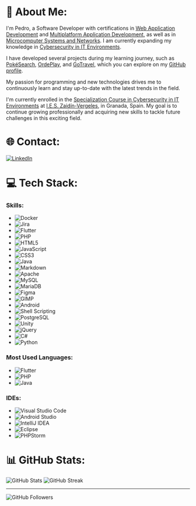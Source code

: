 # 💫 About Me:

I'm Pedro, a Software Developer with certifications in [Web Application Development](#) and [Multiplatform Application Development](#), as well as in [Microcomputer Systems and Networks](#). I am currently expanding my knowledge in [Cybersecurity in IT Environments](#).

I have developed several projects during my learning journey, such as [PokéSearch](#), [OrdePlay](#), and [GoTravel](#), which you can explore on my [GitHub profile](https://github.com/Pedrogf03).

My passion for programming and new technologies drives me to continuously learn and stay up-to-date with the latest trends in the field.

I'm currently enrolled in the [Specialization Course in Cybersecurity in IT Environments](#) at [I.E.S. Zaidín-Vergeles](https://www.juntadeandalucia.es/educacion/portals/web/ies-zaidin-vergeles), in Granada, Spain. My goal is to continue growing professionally and acquiring new skills to tackle future challenges in this exciting field.

# 🌐 Contact:

[![LinkedIn](https://img.shields.io/badge/linkedin-%230077B5.svg?style=for-the-badge&logo=linkedin&logoColor=white)](https://www.linkedin.com/in/pedro-gonzalez-fernandez-71693b2ba)

# 💻 Tech Stack:

### Skills:

- ![Docker](https://img.shields.io/badge/docker-%230db7ed.svg?style=for-the-badge&logo=docker&logoColor=white)
- ![Jira](https://img.shields.io/badge/jira-%230A0FFF.svg?style=for-the-badge&logo=jira&logoColor=white)
- ![Flutter](https://img.shields.io/badge/Flutter-%2302569B.svg?style=for-the-badge&logo=Flutter&logoColor=white)
- ![PHP](https://img.shields.io/badge/PHP-777BB4?style=for-the-badge&logo=php&logoColor=white)
- ![HTML5](https://img.shields.io/badge/html5-%23E34F26.svg?style=for-the-badge&logo=html5&logoColor=white)
- ![JavaScript](https://img.shields.io/badge/javascript-%23323330.svg?style=for-the-badge&logo=javascript&logoColor=%23F7DF1E)
- ![CSS3](https://img.shields.io/badge/css3-%231572B6.svg?style=for-the-badge&logo=css3&logoColor=white)
- ![Java](https://img.shields.io/badge/Java-ED8B00?style=for-the-badge&logo=openjdk&logoColor=white)
- ![Markdown](https://img.shields.io/badge/markdown-%23000000.svg?style=for-the-badge&logo=markdown&logoColor=white)
- ![Apache](https://img.shields.io/badge/apache-%23D42029.svg?style=for-the-badge&logo=apache&logoColor=white)
- ![MySQL](https://img.shields.io/badge/mysql-%2300f.svg?style=for-the-badge&logo=mysql&logoColor=white)
- ![MariaDB](https://img.shields.io/badge/MariaDB-003545?style=for-the-badge&logo=mariadb&logoColor=white)
- ![Figma](https://img.shields.io/badge/figma-%23F24E1E.svg?style=for-the-badge&logo=figma&logoColor=white)
- ![GIMP](https://img.shields.io/badge/Gimp-657D8B?style=for-the-badge&logo=gimp&logoColor=FFFFFF)
- ![Android](https://img.shields.io/badge/Android-3DDC84?style=for-the-badge&logo=android&logoColor=white)
- ![Shell Scripting](https://img.shields.io/badge/shell_script-%23121011.svg?style=for-the-badge&logo=gnu-bash&logoColor=white)
- ![PostgreSQL](https://img.shields.io/badge/PostgreSQL-316192?style=for-the-badge&logo=postgresql&logoColor=white)
- ![Unity](https://img.shields.io/badge/Unity-100000?style=for-the-badge&logo=unity&logoColor=white)
- ![jQuery](https://img.shields.io/badge/jQuery-0769AD?style=for-the-badge&logo=jquery&logoColor=white)
- ![C#](https://img.shields.io/badge/C%23-239120?style=for-the-badge&logo=c-sharp&logoColor=white)
- ![Python](https://img.shields.io/badge/Python-14354C?style=for-the-badge&logo=python&logoColor=white)

### Most Used Languages:

- ![Flutter](https://img.shields.io/badge/Flutter-%2302569B.svg?style=for-the-badge&logo=Flutter&logoColor=white)
- ![PHP](https://img.shields.io/badge/PHP-777BB4?style=for-the-badge&logo=php&logoColor=white)
- ![Java](https://img.shields.io/badge/Java-ED8B00?style=for-the-badge&logo=openjdk&logoColor=white)

### IDEs:

- ![Visual Studio Code](https://img.shields.io/badge/Visual_Studio_Code-0078D4?style=for-the-badge&logo=visual%20studio%20code&logoColor=white)
- ![Android Studio](https://img.shields.io/badge/Android_Studio-3DDC84?style=for-the-badge&logo=android-studio&logoColor=white)
- ![IntelliJ IDEA](https://img.shields.io/badge/IntelliJ_IDEA-000000.svg?style=for-the-badge&logo=intellij-idea&logoColor=white)
- ![Eclipse](https://img.shields.io/badge/Eclipse-2C2255?style=for-the-badge&logo=eclipse&logoColor=white)
- ![PHPStorm](https://img.shields.io/badge/-PHPStorm-181717?style=for-the-badge&logo=phpstorm&logoColor=white)

# 📊 GitHub Stats:

![GitHub Stats](https://github-readme-stats.vercel.app/api?username=Pedrogf03&theme=dark&hide_border=false&include_all_commits=false&count_private=false) ![GitHub Streak](https://github-readme-streak-stats.herokuapp.com/?user=Pedrogf03&theme=dark&hide_border=false)

---

![GitHub Followers](https://img.shields.io/github/followers/Pedrogf03.svg?style=social&label=Follow&maxAge=2592000)
